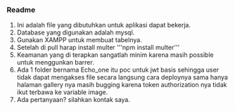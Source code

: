 ### Readme ###
1. Ini adalah file yang dibutuhkan untuk aplikasi dapat bekerja.
2. Database yang digunakan adalah mysql.
3. Gunakan XAMPP untuk membuat tabelnya.
4. Setelah di pull harap install multer '''npm install multer'''
5. Keamanan yang di terapkan sangatlah minim karena masih possible untuk menggunkan barrer.
6. Ada 1 folder bernama Echo_one itu poc untuk jwt basis sehingga user tidak dapat mengakses file secara langsung cara deploynya sama hanya halaman gallery nya masih bugging karena token authorization nya tidak ikut terbawa ke variable image.
7. Ada pertanyaan? silahkan kontak saya.
